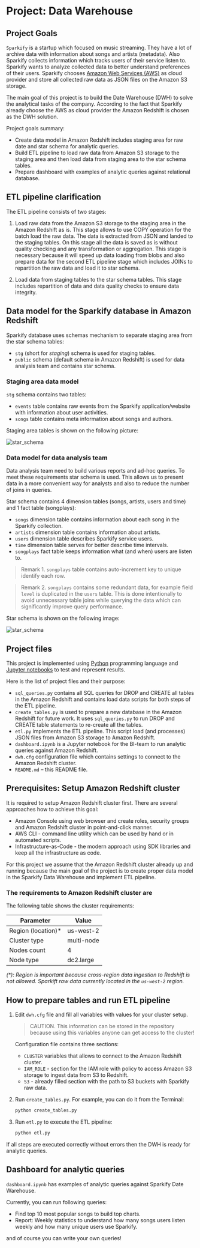 # Project: Data Warehouse

## Project Goals

`Sparkify` is a startup which focused on music streaming. They have a lot of archive data with information about songs and artists (metadata). Also Sparkify collects information which tracks users of their service listen to.
Sparkify wants to analyze collected data to better understand preferences of their users. 
Sparkify chooses [Amazon Web Services (AWS)](https://aws.amazon.com/) as cloud provider and store all collected raw data as JSON files on the Amazon S3 storage.

The main goal of this project is to build the Date Warehouse (DWH) to solve the analytical tasks of the company.
According to the fact that Sparkify already choose the AWS as cloud provider the Amazon Redshift is chosen as the DWH solution.  

Project goals summary:

- Create data model in Amazon Redshift includes staging area for raw date and star schema for analytic queries.
- Build ETL pipeline to load raw data from Amazon S3 storage to the staging area and then load data from staging area to the star schema tables.
- Prepare dashboard with examples of analytic queries against relational database.

## ETL pipeline clarification

The ETL pipeline consists of two stages:

1. Load raw data from the Amazon S3 storage to the staging area in the Amazon Redshift as is. This stage allows to use COPY operation for the batch load the raw data. The data is extracted from JSON and landed to the staging tables. On this stage all the data is saved as is without quality checking and any transformation or aggregation.
This stage is necessary because it will speed up data loading from blobs and also prepare data for the second ETL pipeline stage which includes JOINs to repartition the raw data and load it to star schema.

2. Load data from staging tables to the star schema tables. This stage includes repartition of data and data quality checks to ensure data integrity.

## Data model for the Sparkify database in Amazon Redshift

Sparkify database uses schemas mechanism to separate staging area from the star schema tables:
- `stg` (short for _staging_) schema is used for staging tables.
- `public` schema (default schema in Amazon Redshift) is used for data analysis team and contains star schema.

### Staging area data model

`stg` schema contains two tables:
- `events` table contains raw events from the Sparkify application/website with information about user activities.
- `songs` table contains meta information about songs and authors. 

Staging area tables is shown on the following picture:

![star_schema](images/staging_area.png)

### Data model for data analysis team

Data analysis team need to build various reports and ad-hoc queries. To meet these requirements star schema is used. This allows us to present data in a more convenient way for analysts and also to reduce the number of joins in queries.

Star schema contains 4 dimension tables (songs, artists, users and time) and 1 fact table (songplays):
- `songs` dimension table contains information about each song in the Sparkify collection.
- `artists` dimension table contains information about artists.
- `users` dimension table describes Sparkify service users.
- `time` dimension table serves for better describe time intervals.
- `songplays` fact table keeps information what (and when) users are listen to.

> Remark 1. `songplays` table contains auto-increment key to unique identify each row. 

> Remark 2. `songplays` contains some redundant data, for example field `level` is duplicated in the `users` table. This is done intentionally to avoid unnecessary table joins while querying the data which can significantly improve query performance.
   

Star schema is shown on the following image:

![star_schema](images/dwh_star_schema.png)

## Project files

This project is implemented using [Python](https://www.python.org/) programming language and [Jupyter notebooks](https://jupyter.org/) to test and represent results.

Here is the list of project files and their purpose:

- `sql_queries.py` contains all SQL queries for DROP and CREATE all tables in the Amazon Redshift and contains load data scripts for both steps of the ETL pipeline.
- `create_tables.py` is used to prepare a new database in the Amazon Redshift for future work. It uses `sql_queries.py` to run DROP and CREATE table statements to re-create all the tables.
- `etl.py` implements the ETL pipeline. This script load (and processes) JSON files from Amazon S3 storage to Amazon Redshift.
- `dashboard.ipynb` is a Jupyter notebook for the BI-team to run analytic queries against Amazon Redshift.
- `dwh.cfg` configuration file which contains settings to connect to the Amazon Redshift cluster.
- `README.md` – this README file. 

## Prerequisites: Setup Amazon Redshift cluster

It is required to setup Amazon Redshift cluster first. There are several approaches how to achieve this goal:

- Amazon Console using web browser and create roles, security groups and Amazon Redshift cluster in point-and-click manner.
- AWS CLI - command line utility which can be used by hand or in automated scripts.
- Infrastructure-as-Code - the modern approach using SDK libraries and keep all the infrastructure as code.

For this project we assume that the Amazon Redshift cluster already up and running because the main goal of the project is to create proper data model in the Sparkify Data Warehouse and implement ETL pipeline.

### The requirements to Amazon Redshift cluster are

The following table shows the cluster requirements:

| Parameter          | Value      |   
|--------------------|------------|
| Region (location)* | us-west-2  |
| Cluster type       | multi-node |
| Nodes count        | 4          |
| Node type          | dc2.large  |

_(*): Region is important because cross-region data ingestion to Redshift is not allowed. Sparkift raw data currently located in the `us-west-2` region._

## How to prepare tables and run ETL pipeline

1. Edit `dwh.cfg` file and fill all variables with values for your cluster setup.
    > CAUTION. This information can be stored in the repository because using this variables anyone can get access to the cluster!
    
    Configuration file contains three sections:
    - `CLUSTER` variables that allows to connect to the Amazon Redshift cluster.
    - `IAM_ROLE` - section for the IAM role with policy to access Amazon S3 storage to ingest data from S3 to Redshift.
    - `S3` - already filled section with the path to S3 buckets with Sparkify raw data.

2. Run `create_tables.py`. For example, you can do it from the Terminal:
    
    ```bash
    python create_tables.py
    ```
   
3. Run `etl.py` to execute the ETL pipeline:
   
   ```bash
   python etl.py 
   ```

If all steps are executed correctly without errors then the DWH is ready for analytic queries.

## Dashboard for analytic queries

`dashboard.ipynb` has examples of analytic queries against Sparkify Date Warehouse.

Currently, you can run following queries:
- Find top 10 most popular songs to build top charts.
- Report: Weekly statistics to understand how many songs users listen weekly and how many unique users use Sparkify.

and of course you can write your own queries!